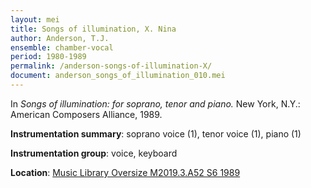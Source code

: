 ```yaml
---
layout: mei
title: Songs of illumination, X. Nina
author: Anderson, T.J.
ensemble: chamber-vocal
period: 1980-1989
permalink: /anderson-songs-of-illumination-X/
document: anderson_songs_of_illumination_010.mei
---
```


In *Songs of illumination: for soprano, tenor and piano.* New York, N.Y.: American Composers Alliance, 1989.

**Instrumentation summary**: soprano voice (1), tenor voice (1), piano (1)

**Instrumentation group**: voice, keyboard 

**Location**: <a href="https://tufts-primo.hosted.exlibrisgroup.com/permalink/f/14dinuo/01TUN_ALMA21102270180003851" target="_blank">Music Library Oversize M2019.3.A52 S6 1989</a>
